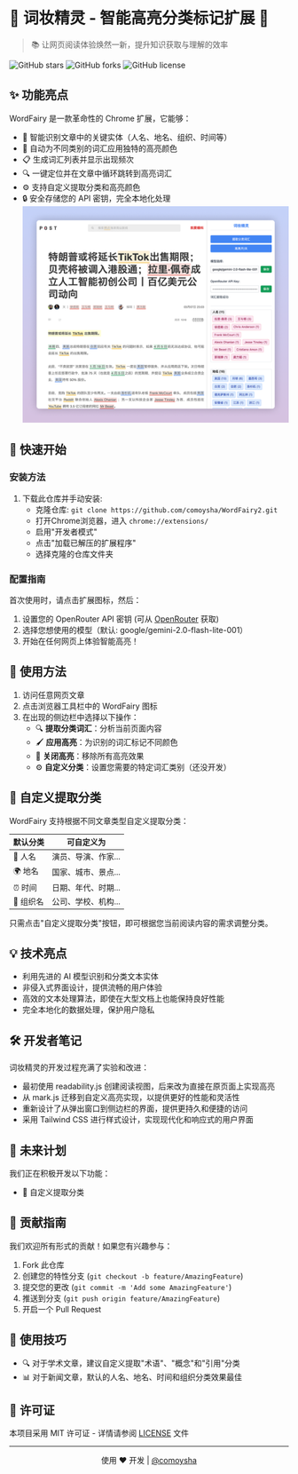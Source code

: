 # 🌟 词妆精灵 - 智能高亮分类标记扩展 🌟

> 📚 让网页阅读体验焕然一新，提升知识获取与理解的效率

![GitHub stars](https://img.shields.io/github/stars/comoysha/WordFairy2?style=social)
![GitHub forks](https://img.shields.io/github/forks/comoysha/WordFairy2?style=social)
![GitHub license](https://img.shields.io/github/license/comoysha/WordFairy2)

## ✨ 功能亮点

WordFairy 是一款革命性的 Chrome 扩展，它能够：
- 🧠 智能识别文章中的关键实体（人名、地名、组织、时间等）
- 🎨 自动为不同类别的词汇应用独特的高亮颜色
- 📋 生成词汇列表并显示出现频次
- 🔍 一键定位并在文章中循环跳转到高亮词汇
- ⚙️ 支持自定义提取分类和高亮颜色
- 🔒 安全存储您的 API 密钥，完全本地化处理
![截图](snapshots/2025-03-12_18-59-33.png)
## 🚀 快速开始

### 安装方法

1. 下载此仓库并手动安装:
   - 克隆仓库: `git clone https://github.com/comoysha/WordFairy2.git`
   - 打开Chrome浏览器，进入 `chrome://extensions/`
   - 启用"开发者模式"
   - 点击"加载已解压的扩展程序"
   - 选择克隆的仓库文件夹

### 配置指南

首次使用时，请点击扩展图标，然后：

1. 设置您的 OpenRouter API 密钥 (可从 [OpenRouter](https://openrouter.ai/) 获取)
2. 选择您想使用的模型（默认: google/gemini-2.0-flash-lite-001）
3. 开始在任何网页上体验智能高亮！

## 🧩 使用方法

1. 访问任意网页文章
2. 点击浏览器工具栏中的 WordFairy 图标
3. 在出现的侧边栏中选择以下操作：
   - 🔍 **提取分类词汇**：分析当前页面内容
   - 🖌️ **应用高亮**：为识别的词汇标记不同颜色
   - 🚫 **关闭高亮**：移除所有高亮效果
   - ⚙️ **自定义分类**：设置您需要的特定词汇类别（还没开发）


## 🎯 自定义提取分类

WordFairy 支持根据不同文章类型自定义提取分类：

| 默认分类 | 可自定义为 |
|---------|------------|
| 👤 人名 | 演员、导演、作家... |
| 🌍 地名 | 国家、城市、景点... |
| ⏰ 时间 | 日期、年代、时期... |
| 🏢 组织名 | 公司、学校、机构... |

只需点击"自定义提取分类"按钮，即可根据您当前阅读内容的需求调整分类。

## 💡 技术亮点

- 利用先进的 AI 模型识别和分类文本实体
- 非侵入式界面设计，提供流畅的用户体验
- 高效的文本处理算法，即使在大型文档上也能保持良好性能
- 完全本地化的数据处理，保护用户隐私

## 🛠️ 开发者笔记

词妆精灵的开发过程充满了实验和改进：

- 最初使用 readability.js 创建阅读视图，后来改为直接在原页面上实现高亮
- 从 mark.js 迁移到自定义高亮实现，以提供更好的性能和灵活性
- 重新设计了从弹出窗口到侧边栏的界面，提供更持久和便捷的访问
- 采用 Tailwind CSS 进行样式设计，实现现代化和响应式的用户界面

## 🔮 未来计划

我们正在积极开发以下功能：

- 📱 自定义提取分类

## 💖 贡献指南

我们欢迎所有形式的贡献！如果您有兴趣参与：

1. Fork 此仓库
2. 创建您的特性分支 (`git checkout -b feature/AmazingFeature`)
3. 提交您的更改 (`git commit -m 'Add some AmazingFeature'`)
4. 推送到分支 (`git push origin feature/AmazingFeature`)
5. 开启一个 Pull Request

## 📝 使用技巧

- 🔍 对于学术文章，建议自定义提取"术语"、"概念"和"引用"分类
- 📊 对于新闻文章，默认的人名、地名、时间和组织分类效果最佳

## 📄 许可证

本项目采用 MIT 许可证 - 详情请参阅 [LICENSE](LICENSE) 文件

---

<p align="center">
  使用 ❤️ 开发 | <a href="https://github.com/comoysha">@comoysha</a>
</p>
